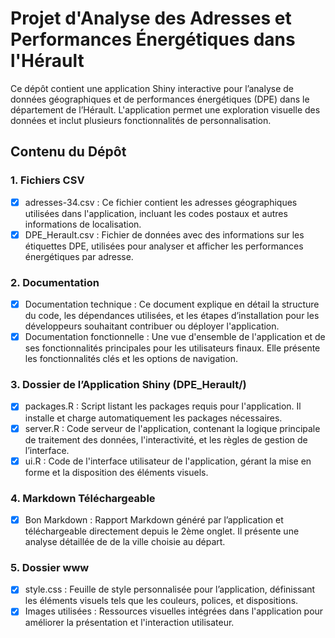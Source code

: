 # Projet d'Analyse des Adresses et Performances Énergétiques dans l'Hérault
Ce dépôt contient une application Shiny interactive pour l’analyse de données géographiques et de performances énergétiques (DPE) dans le département de l’Hérault. L'application permet une exploration visuelle des données et inclut plusieurs fonctionnalités de personnalisation.

## Contenu du Dépôt
### 1. Fichiers CSV
- [x] adresses-34.csv : Ce fichier contient les adresses géographiques utilisées dans l'application, incluant les codes postaux et autres informations de localisation.
- [x] DPE_Herault.csv : Fichier de données avec des informations sur les étiquettes DPE, utilisées pour analyser et afficher les performances énergétiques par adresse.
### 2. Documentation
- [x] Documentation technique : Ce document explique en détail la structure du code, les dépendances utilisées, et les étapes d’installation pour les développeurs souhaitant contribuer ou déployer l'application.
- [x] Documentation fonctionnelle : Une vue d'ensemble de l'application et de ses fonctionnalités principales pour les utilisateurs finaux. Elle présente les fonctionnalités clés et les options de navigation.
### 3. Dossier de l’Application Shiny (DPE_Herault/)
- [x] packages.R : Script listant les packages requis pour l'application. Il installe et charge automatiquement les packages nécessaires.
- [x] server.R : Code serveur de l'application, contenant la logique principale de traitement des données, l'interactivité, et les règles de gestion de l’interface.
- [x] ui.R : Code de l'interface utilisateur de l'application, gérant la mise en forme et la disposition des éléments visuels.
### 4. Markdown Téléchargeable
- [x] Bon Markdown : Rapport Markdown généré par l’application et téléchargeable directement depuis le 2ème onglet. Il présente une analyse détaillée de de la ville choisie  au départ.
### 5. Dossier www
- [x] style.css : Feuille de style personnalisée pour l’application, définissant les éléments visuels tels que les couleurs, polices, et dispositions.
- [x] Images utilisées : Ressources visuelles intégrées dans l'application pour améliorer la présentation et l'interaction utilisateur.
